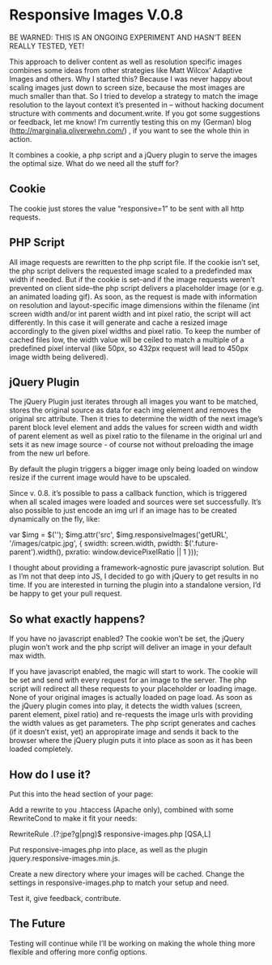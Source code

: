 Responsive Images V.0.8
=======================

BE WARNED: THIS IS AN ONGOING EXPERIMENT AND HASN’T BEEN REALLY TESTED, YET! 

This approach to deliver content as well as resolution specific images combines some ideas from other strategies like Matt Wilcox’ Adaptive Images and others. Why I started this? Because I was never happy about scaling images just down to screen size, because the most images are much smaller than that. So I tried to develop a strategy to match the image resolution to the layout context it’s presented in – without hacking document structure with comments and document.write. If you got some suggestions or feedback, let me know! I’m currently testing this on my (German) blog (http://marginalia.oliverwehn.com/) , if you want to see the whole thin in action.

It combines a cookie, a php script and a jQuery plugin to serve the images the optimal size. What do we need all the stuff for?

Cookie
------

The cookie just stores the value “responsive=1” to be sent with all http requests.


PHP Script
----------

All image requests are rewritten to the php script file. If the cookie isn’t set, the php script delivers the requested image scaled to a predefinded max width if needed. But if the cookie is set–and if the image requests weren’t prevented on client side–the php script delivers a placeholder image (or e.g. an animated loading gif). As soon, as the request is made with information on resolution and layout-specific image dimensions within the filename (int screen width and/or int parent width and int pixel ratio, the script will act differently. In this case it will generate and cache a resized image accordingly to the given pixel widths and pixel ratio. To keep the number of cached files low, the width value will be ceiled to match a multiple of a predefined pixel interval (like 50px, so 432px request will lead to 450px image width being delivered).


jQuery Plugin
-------------

The jQuery Plugin just iterates through all images you want to be matched, stores the original source as data for each img element and removes the original src attribute. Then it tries to determine the width of the next image’s parent  block level element and adds the values for screen width and width of parent element as well as pixel ratio to the filename in the original url and sets it as new image source - of course not without preloading the image from the new url before. 

By default the plugin triggers a bigger image only being loaded on window resize if the current image would have to be upscaled.

Since v. 0.8. it’s possible to pass a callback function, which is triggered when all scaled images were loaded and sources were set successfully.
It’s also possible to just encode an img url if an image has to be created dynamically on the fly, like:

var $img = $('<img />');
$img.attr('src', $img.responsiveImages('getURL', '/images/catpic.jpg', { swidth: screen.width, pwidth: $('.future-parent').width(), pxratio: window.devicePixelRatio || 1 }));

I thought about providing a framework-agnostic pure javascript solution. But as I’m not that deep into JS, I decided to go with jQuery to get results in no time. If you are interested in turning the plugin into a standalone version, I’d be happy to get your pull request.


So what exactly happens?
------------------------

If you have no javascript enabled? The cookie won’t be set, the jQuery plugin won’t work and the php script will deliver an image in your default max width.

If you have javascript enabled, the magic will start to work. The cookie will be set and send with every request for an image to the server. The php script will redirect all these requests to your placeholder or loading image. None of your original images is actually loaded on page load. As soon as the jQuery plugin comes into play, it detects the width values (screen, parent element, pixel ratio) and re-requests the image urls with providing the width values as get parameters. The php script generates and caches (if it doesn’t exist, yet) an appropirate image and sends it back to the browser where the jQuery plugin puts it into place as soon as it has been loaded completely.


How do I use it?
----------------

Put this into the head section of your page:

<script>
	document.cookie='responsive=1';
</script>
<script src="//ajax.googleapis.com/ajax/libs/jquery/1.8.3/jquery.min.js"></script>
<script src="url/to/js/jquery.responsive-images.min.js"></script>
<script>
	$('.responsive-images').responsiveImages({ /* your options */ }, function() { /* your callback */ });
</script>


Add a rewrite to you .htaccess (Apache only), combined with some RewriteCond to make it fit your needs:

RewriteRule \.(?:jpe?g|png)$ responsive-images.php [QSA,L]

Put responsive-images.php into place, as well as the plugin jquery.responsive-images.min.js.

Create a new directory where your images will be cached. Change the settings in responsive-images.php to match your setup and need.

Test it, give feedback, contribute.


The Future
----------

Testing will continue while I’ll be working on making the whole thing more flexible and offering more config options.